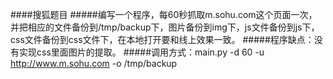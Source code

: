####搜狐题目
#####编写一个程序，每60秒抓取m.sohu.com这个页面一次，并把相应的文件备份到/tmp/backup下，图片备份到img下，js文件备份到js下，css文件备份到css文件下，在本地打开要和线上效果一致。
#####程序缺点：没有实现css里面图片的提取。
#####调用方式：main.py -d 60 -u http://www.m.sohu.com -o /tmp/backup
